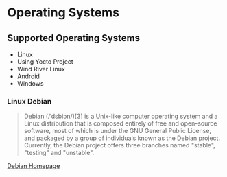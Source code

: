 Operating Systems
==

## Supported Operating Systems

- Linux
- Using Yocto Project
- Wind River Linux
- Android
- Windows

### Linux Debian

> Debian (/ˈdɛbiən/)[3] is a Unix-like computer operating system and a Linux distribution that is composed entirely of free and open-source software, most of which is under the GNU General Public License, and packaged by a group of individuals known as the Debian project. Currently, the Debian project offers three branches named "stable", "testing" and "unstable".

[Debian Homepage](https://www.debian.org/)

